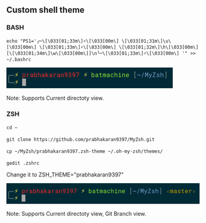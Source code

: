 ## Custom shell theme
### BASH

```
echo "PS1='╭─\[\033[01;33m\]⚡\[\033[00m\] \[\033[01;31m\]\u\[\033[00m\] \[\033[01;33m\]⚡\[\033[00m\] \[\033[01;32m\]\h\[\033[00m\] [\[\033[01;34m\]\w\[\033[00m\]]\n╰─\[\033[01;33m\]⚡\[\033[00m\] '" >> ~/.bashrc
```

![BASH](2.png "Screenshot 1")

Note: Supports Current directoty view.

### ZSH

`cd ~`

`git clone https://github.com/prabhakaran9397/MyZsh.git`

`cp ~/MyZsh/prabhakaran9397.zsh-theme ~/.oh-my-zsh/themes/`
 
`gedit .zshrc`
 
<p>Change it to ZSH_THEME="prabhakaran9397"</p>

![ZSH](1.png "Screenshot 1")

Note: Supports Current directoty view, Git Branch view.
